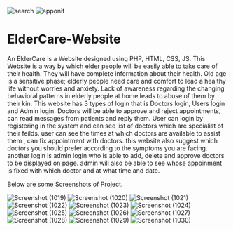![search](https://user-images.githubusercontent.com/94744260/236686778-0e061445-1c5f-42f8-9181-c094c1ecf253.jpeg)
![apponit](https://user-images.githubusercontent.com/94744260/236686845-72f8554f-6869-4e33-90f7-15d310ef1fd9.jpeg)
# ElderCare-Website


An ElderCare is a Website designed using PHP, HTML, CSS, JS. This Website is a way by  which elder people will be easily able to take care of their health. They will have complete information about their health. Old age is a sensitive phase; elderly people need care and comfort to lead a healthy life without worries and anxiety. Lack of awareness regarding the changing behavioral patterns in elderly people at home leads to abuse of them by their kin. This website has 3 types of login that is Doctors login, Users login and Admin login. Doctors will be able to approve and reject appointments, can read messages from patients and reply them. User can login by registering in the system and can see list of doctors which are specialist of their feilds. user can see the times at which doctors are available to assist them , can fix appointment with doctors. this website also suggest which doctors you should prefer according to the symptoms you are facing. another login is admin login who is able to add, delete and approve doctors to be displayed on page. admin will also be able to see whose appoinment is fixed with which doctor and at what time and date.


Below are some Screenshots of Project.


![Screenshot (1019)](https://user-images.githubusercontent.com/94744260/236686074-5f87ff5f-bc12-4600-88bf-e70c2e39e079.png)
![Screenshot (1020)](https://user-images.githubusercontent.com/94744260/236686104-db2bb990-5c1d-492f-ac93-80585ceec2b4.png)
![Screenshot (1021)](https://user-images.githubusercontent.com/94744260/236686106-676d6c57-1097-4fc3-81fb-94ed64b7acbe.png)
![Screenshot (1022)](https://user-images.githubusercontent.com/94744260/236686110-82316856-a1fe-4f06-9130-5b5899c38f19.png)
![Screenshot (1023)](https://user-images.githubusercontent.com/94744260/236686111-2392f6e5-78de-4a04-8f98-8d2188b9fcec.png)
![Screenshot (1024)](https://user-images.githubusercontent.com/94744260/236686120-52cfbc7b-65bb-4bed-8d29-856a841f6a3d.png)
![Screenshot (1025)](https://user-images.githubusercontent.com/94744260/236686125-527517b8-e210-4b39-a711-121f0b18fb75.png)
![Screenshot (1026)](https://user-images.githubusercontent.com/94744260/236686127-26250046-9644-4f53-84b3-822437dc84d5.png)
![Screenshot (1027)](https://user-images.githubusercontent.com/94744260/236686132-523d0b50-c202-4cc7-9d34-8203968f1489.png)
![Screenshot (1028)](https://user-images.githubusercontent.com/94744260/236686136-7a41874f-d3d1-4ac1-a34a-1d9449deb4ac.png)
![Screenshot (1029)](https://user-images.githubusercontent.com/94744260/236686143-576fe532-ed3e-4f86-85c2-0abc1ba6a144.png)
![Screenshot (1030)](https://user-images.githubusercontent.com/94744260/236686144-62d92a51-7e94-49d5-a50b-6b7735058b66.png)
